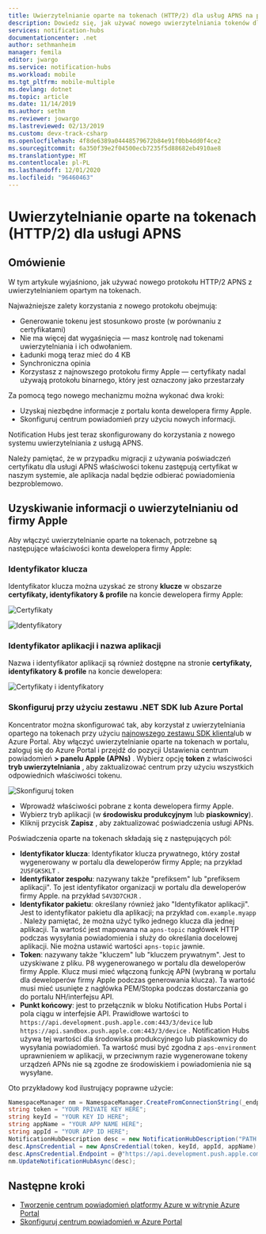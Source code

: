 ```yaml
---
title: Uwierzytelnianie oparte na tokenach (HTTP/2) dla usług APNS na platformie Azure Notification Hubs | Microsoft Docs
description: Dowiedz się, jak używać nowego uwierzytelniania tokenów dla usługi APNS.
services: notification-hubs
documentationcenter: .net
author: sethmanheim
manager: femila
editor: jwargo
ms.service: notification-hubs
ms.workload: mobile
ms.tgt_pltfrm: mobile-multiple
ms.devlang: dotnet
ms.topic: article
ms.date: 11/14/2019
ms.author: sethm
ms.reviewer: jowargo
ms.lastreviewed: 02/13/2019
ms.custom: devx-track-csharp
ms.openlocfilehash: 4f8de6389a04448579672b84e91f0bb4dd0f4ce2
ms.sourcegitcommit: 6a350f39e2f04500ecb7235f5d88682eb4910ae8
ms.translationtype: MT
ms.contentlocale: pl-PL
ms.lasthandoff: 12/01/2020
ms.locfileid: "96460463"
---
```

# <a name="token-based-http2-authentication-for-apns"></a>Uwierzytelnianie oparte na tokenach (HTTP/2) dla usługi APNS

## <a name="overview"></a>Omówienie

W tym artykule wyjaśniono, jak używać nowego protokołu HTTP/2 APNS z uwierzytelnianiem opartym na tokenach.

Najważniejsze zalety korzystania z nowego protokołu obejmują:

* Generowanie tokenu jest stosunkowo proste (w porównaniu z certyfikatami)
* Nie ma więcej dat wygaśnięcia — masz kontrolę nad tokenami uwierzytelniania i ich odwołaniem.
* Ładunki mogą teraz mieć do 4 KB
* Synchroniczna opinia
* Korzystasz z najnowszego protokołu firmy Apple — certyfikaty nadal używają protokołu binarnego, który jest oznaczony jako przestarzały

Za pomocą tego nowego mechanizmu można wykonać dwa kroki:

* Uzyskaj niezbędne informacje z portalu konta dewelopera firmy Apple.
* Skonfiguruj centrum powiadomień przy użyciu nowych informacji.

Notification Hubs jest teraz skonfigurowany do korzystania z nowego systemu uwierzytelniania z usługą APNS.

Należy pamiętać, że w przypadku migracji z używania poświadczeń certyfikatu dla usługi APNS właściwości tokenu zastępują certyfikat w naszym systemie, ale aplikacja nadal będzie odbierać powiadomienia bezproblemowo.

## <a name="obtaining-authentication-information-from-apple"></a>Uzyskiwanie informacji o uwierzytelnianiu od firmy Apple

Aby włączyć uwierzytelnianie oparte na tokenach, potrzebne są następujące właściwości konta dewelopera firmy Apple:

### <a name="key-identifier"></a>Identyfikator klucza

Identyfikator klucza można uzyskać ze strony **klucze** w obszarze **certyfikaty, identyfikatory & profile** na koncie dewelopera firmy Apple:

![Certyfikaty](./media/notification-hubs-push-notification-http2-token-authentification/keys.png)

![Identyfikatory](./media/notification-hubs-push-notification-http2-token-authentification/obtaining-auth-information-from-apple.png)

### <a name="application-identifier-and-application-name"></a>Identyfikator aplikacji i nazwa aplikacji

Nazwa i identyfikator aplikacji są również dostępne na stronie **certyfikaty, identyfikatory & profile** na koncie dewelopera:

![Certyfikaty i identyfikatory](./media/notification-hubs-push-notification-http2-token-authentification/app-name.png)

### <a name="configure-via-the-net-sdk-or-the-azure-portal"></a>Skonfiguruj przy użyciu zestawu .NET SDK lub Azure Portal

Koncentrator można skonfigurować tak, aby korzystał z uwierzytelniania opartego na tokenach przy użyciu [najnowszego zestawu SDK klienta](https://www.nuget.org/packages/Microsoft.Azure.NotificationHubs)lub w Azure Portal. Aby włączyć uwierzytelnianie oparte na tokenach w portalu, zaloguj się do Azure Portal i przejdź do pozycji Ustawienia centrum powiadomień **> panelu Apple (APNs)** . Wybierz opcję **token** z właściwości **tryb uwierzytelniania** , aby zaktualizować centrum przy użyciu wszystkich odpowiednich właściwości tokenu.

![Skonfiguruj token](./media/notification-hubs-push-notification-http2-token-authentification/azure-portal-apns-settings.png)

* Wprowadź właściwości pobrane z konta dewelopera firmy Apple.
* Wybierz tryb aplikacji (w **środowisku produkcyjnym** lub **piaskownicy**).
* Kliknij przycisk **Zapisz** , aby zaktualizować poświadczenia usługi APNs.

Poświadczenia oparte na tokenach składają się z następujących pól:

* **Identyfikator klucza**: Identyfikator klucza prywatnego, który został wygenerowany w portalu dla deweloperów firmy Apple; na przykład `2USFGKSKLT` .
* **Identyfikator zespołu**: nazywany także "prefiksem" lub "prefiksem aplikacji". To jest identyfikator organizacji w portalu dla deweloperów firmy Apple. na przykład `S4V3D7CHJR` .
* **Identyfikator pakietu**: określany również jako "Identyfikator aplikacji". Jest to identyfikator pakietu dla aplikacji; na przykład `com.example.myapp` . Należy pamiętać, że można użyć tylko jednego klucza dla jednej aplikacji. Ta wartość jest mapowana na `apns-topic` nagłówek HTTP podczas wysyłania powiadomienia i służy do określania docelowej aplikacji. Nie można ustawić wartości `apns-topic` jawnie.
* **Token**: nazywany także "kluczem" lub "kluczem prywatnym". Jest to uzyskiwane z pliku. P8 wygenerowanego w portalu dla deweloperów firmy Apple. Klucz musi mieć włączoną funkcję APN (wybraną w portalu dla deweloperów firmy Apple podczas generowania klucza). Ta wartość musi mieć usunięte z nagłówka PEM/Stopka podczas dostarczania go do portalu NH/interfejsu API.
* **Punkt końcowy**: jest to przełącznik w bloku Notification Hubs Portal i pola ciągu w interfejsie API. Prawidłowe wartości to `https://api.development.push.apple.com:443/3/device` lub `https://api.sandbox.push.apple.com:443/3/device` . Notification Hubs używa tej wartości dla środowiska produkcyjnego lub piaskownicy do wysyłania powiadomień. Ta wartość musi być zgodna z `aps-environment` uprawnieniem w aplikacji, w przeciwnym razie wygenerowane tokeny urządzeń APNs nie są zgodne ze środowiskiem i powiadomienia nie są wysyłane.

Oto przykładowy kod ilustrujący poprawne użycie:

```csharp
NamespaceManager nm = NamespaceManager.CreateFromConnectionString(_endpoint);
string token = "YOUR PRIVATE KEY HERE";
string keyId = "YOUR KEY ID HERE";
string appName = "YOUR APP NAME HERE";
string appId = "YOUR APP ID HERE";
NotificationHubDescription desc = new NotificationHubDescription("PATH TO YOUR HUB");
desc.ApnsCredential = new ApnsCredential(token, keyId, appId, appName);
desc.ApnsCredential.Endpoint = @"https://api.development.push.apple.com:443/3/device";
nm.UpdateNotificationHubAsync(desc);
```

## <a name="next-steps"></a>Następne kroki

* [Tworzenie centrum powiadomień platformy Azure w witrynie Azure Portal](create-notification-hub-portal.md)
* [Skonfiguruj centrum powiadomień w Azure Portal](create-notification-hub-portal.md)
